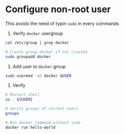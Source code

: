 # Configure non-root user
This avoids the need of typin `sudo` in every commands

1. Verify `docker` usergroup
```bash
cat /etc/group | grep docker

# Create group docker if not created
sudo groupadd docker
```

1. Add user to `docker` group
```bash
sudo usermod -aG docker $USER
```

1. Verify
```bash
# Restart shell
su - ${USER}

# Verify groups of current users
groups

# Run docker command without sudo
docker run hello-world
```